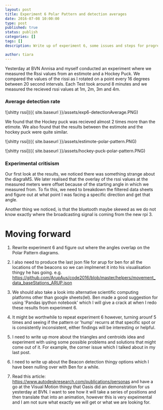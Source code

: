 ```yaml
---
layout: post
title: Experiment 6 Polar Pattern and detection averages
date: 2016-07-08 10:00:00
type: post
published: true
status: publish
categories: []
tags: []
description: Write up of experiment 6, some issues and steps for progression

author: tiara
---
```


Yesterday at BVN Annisa and myself conducted an experiment where we measured the Rssi values from an estimote and a Hockey Puck. We compared the values of the rissi as I rotated on a point every 16 degrees between 20 second intervals. Each Test took around 8 minutes and we measured the recieved rssi values at 1m, 2m, 3m and 4m.

### Average detection rate

![shitty rssi]({{ site.baseurl }}/assets/exp6-detectionAverage.PNG) 


We found that the Hockey puck was recieved almost 2 times more than the etimote. We also found that the results between the estimote and the hockey puck were quite similar. 


![shitty rssi]({{ site.baseurl }}/assets/estimote-polar-pattern.PNG) 

![shitty rssi]({{ site.baseurl }}/assets/hockey-puck-polar-pattern.PNG)

### Experimental critisism

Our first look at the results, we noticed there was something strange about the diagraMS. We later realised that the overlay of the rssi values at the measured meters were offset because of the starting angle in which we measured from. To fix this, we need to breakdown the filtered data sheets and figure out at what point I was facing a specific direction and get that angle. 

Another thing we noticed, is that the bluetooth maybe skewed as we do not know exactly where the broadcasting signal is coming from the new rpi 3. 

# Moving forward

1. Rewrite experiment 6 and figure out where the angles overlap on the Polar Pattern diagrams. 

2. I also need to produce the last json file for arup for ben for all the locations of the beacons so we can implmenet it into his visualisation thingy he has going. e.g. https://github.com/ArupAus/code2016/blob/master/helpers/movement_data_baseStations_ARUP.json

3. We should also take a look into alternative scientific computing platforms other than google sheets(lel). Ben made a good suggestion for using 'Pandas ipython notebook' which I will give a crack at when I redo these results from experiment 6. 

4. It might be worthwhile to repeat experiment 6 however, turning arounf 5 times and seeing if the pattern or 'hump' recurrs at that specific spot or is consistently inconsistent, either findings will be interesting or helpful. 

5. I need to write up more about the triangles and centroids idea and experiment with using some possible problems and solutions that might come out of it. For example, the corner issue which I talked about in my last post. 

6. I need to write up about the Beacon detection thingy options which I have been nulling over with Ben for a while. 

7. Read this article: https://www.autodeskresearch.com/publications/personas and have a go at the Visual Motion thingy that Oasis did an demonstration for us yesterday at BVN. I want to see how it will take a series of positions and then translate that into an animation, however this is very expeimental and I am not sure what exactly we will get or what we are looking for. 

